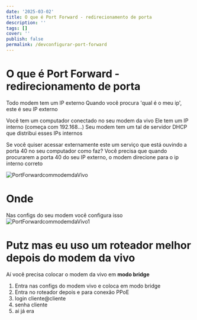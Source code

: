 ```yaml
---
date: '2025-03-02'
title: O que é Port Forward - redirecionamento de porta
description: ''
tags: []
cover: ''
publish: false
permalink: /devconfigurar-port-forward
---
```

# O que é Port Forward - redirecionamento de porta

Todo modem tem um IP externo
Quando você procura 'qual é o meu ip', este é seu IP externo

Você tem um computador conectado no seu modem da vivo
Ele tem um IP interno (começa com 192.168...)
Seu modem tem um tal de servidor DHCP que distribui esses IPs internos

Se você quiser acessar externamente este um serviço que está ouvindo a porta 40 no seu computador como faz?
Você precisa que quando procurarem a porta 40 do seu IP externo, o modem direcione para o ip interno correto 

![PortForwardcommodemdaVivo](/assets/images/aa.png)

# Onde 

Nas configs do seu modem você configura isso
![PortForwardcommodemdaVivo1](/assets/images/aaa.png)


# Putz mas eu uso um roteador melhor depois do modem da vivo

Aí você precisa colocar o modem da vivo em **modo bridge**

1. Entra nas configs do modem vivo e coloca em modo bridge
2. Entra no roteador depois e para conexão PPoE
3. login cliente@cliente 
4. senha cliente
5. ai já era